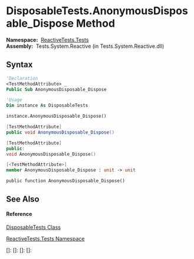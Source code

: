 # DisposableTests.AnonymousDisposable\_Dispose Method

**Namespace:**  [ReactiveTests.Tests](ReactiveTests.Tests\ReactiveTests.Tests.md)  
**Assembly:**  Tests.System.Reactive (in Tests.System.Reactive.dll)

## Syntax

```vb
'Declaration
<TestMethodAttribute> _
Public Sub AnonymousDisposable_Dispose
```

```vb
'Usage
Dim instance As DisposableTests

instance.AnonymousDisposable_Dispose()
```

```csharp
[TestMethodAttribute]
public void AnonymousDisposable_Dispose()
```

```c++
[TestMethodAttribute]
public:
void AnonymousDisposable_Dispose()
```

```fsharp
[<TestMethodAttribute>]
member AnonymousDisposable_Dispose : unit -> unit 
```

```jscript
public function AnonymousDisposable_Dispose()
```

## See Also

#### Reference

[DisposableTests Class](DisposableTests\DisposableTests.md)

[ReactiveTests.Tests Namespace](ReactiveTests.Tests\ReactiveTests.Tests.md)

[]: 
[]: 
[]: 
[]: 